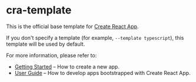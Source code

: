 # cra-template

This is the official base template for [Create React App](https://github.com/MoriSar/cra-template-morisar).

If you don't specify a template (for example, `--template typescript`), this template will be used by default.

For more information, please refer to:

- [Getting Started](https://create-react-app.dev/docs/getting-started) – How to create a new app.
- [User Guide](https://create-react-app.dev) – How to develop apps bootstrapped with Create React App.
